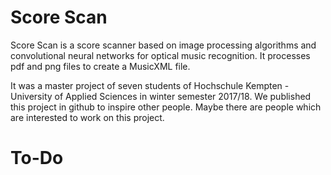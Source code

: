﻿# Score Scan

Score Scan is a score scanner based on image processing algorithms and convolutional neural networks for optical music recognition.
It processes pdf and png files to create a MusicXML file.

It was a master project of seven students of Hochschule Kempten - University of Applied Sciences in winter semester 2017/18. We published this project in github to inspire other people. Maybe there are people which are interested to work on this project.

# 

# To-Do
